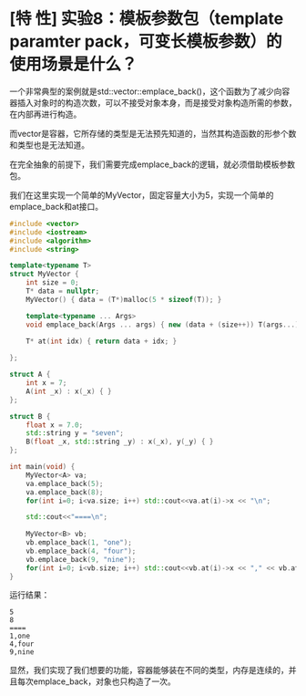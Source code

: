 # [特 性] 实验8：模板参数包（template paramter pack，可变长模板参数）的使用场景是什么？

一个非常典型的案例就是std::vector::emplace_back()，这个函数为了减少向容器插入对象时的构造次数，可以不接受对象本身，而是接受对象构造所需的参数，在内部再进行构造。

而vector是容器，它所存储的类型是无法预先知道的，当然其构造函数的形参个数和类型也是无法知道。

在完全抽象的前提下，我们需要完成emplace_back的逻辑，就必须借助模板参数包。

我们在这里实现一个简单的MyVector，固定容量大小为5，实现一个简单的emplace_back和at接口。

```cpp
#include <vector>
#include <iostream>
#include <algorithm>
#include <string>

template<typename T>
struct MyVector {
    int size = 0;
    T* data = nullptr;
    MyVector() { data = (T*)malloc(5 * sizeof(T)); }

    template<typename ... Args>
    void emplace_back(Args ... args) { new (data + (size++)) T(args...); }

    T* at(int idx) { return data + idx; }
    
};

struct A {
    int x = 7;
    A(int _x) : x(_x) { }
};

struct B {
    float x = 7.0;
    std::string y = "seven";
    B(float _x, std::string _y) : x(_x), y(_y) { }
};

int main(void) {
    MyVector<A> va;
    va.emplace_back(5);
    va.emplace_back(8);
    for(int i=0; i<va.size; i++) std::cout<<va.at(i)->x << "\n";

    std::cout<<"====\n";
    
    MyVector<B> vb;
    vb.emplace_back(1, "one");
    vb.emplace_back(4, "four");
    vb.emplace_back(9, "nine");
    for(int i=0; i<vb.size; i++) std::cout<<vb.at(i)->x << "," << vb.at(i)->y << "\n";
}

```

运行结果：

```
5
8
====
1,one
4,four
9,nine
```

显然，我们实现了我们想要的功能，容器能够装在不同的类型，内存是连续的，并且每次emplace_back，对象也只构造了一次。